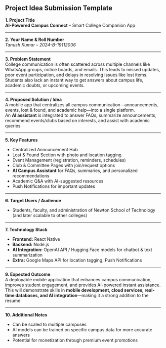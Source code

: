 ## **Project Idea Submission Template**

**1. Project Title**  
**AI-Powered Campus Connect** – Smart College Companion App  

---

**2. Your Name & Roll Number**  
*Tanush Kumar – 2024-B-19112006*  

---

**3. Problem Statement**  
College communication is often scattered across multiple channels like WhatsApp groups, notice boards, and emails. This leads to missed updates, poor event participation, and delays in resolving issues like lost items. Students also lack an instant way to get answers about campus life, academic doubts, or upcoming events.  

---

**4. Proposed Solution / Idea**  
A mobile app that centralizes all campus communication—announcements, events, lost & found, and academic help—into a single platform.  
An **AI assistant** is integrated to answer FAQs, summarize announcements, recommend events/clubs based on interests, and assist with academic queries.  

---

**5. Key Features**  
- Centralized Announcement Hub  
- Lost & Found Section with photo and location tagging  
- Event Management (registration, reminders, schedules)  
- Club & Committee Pages with join/request options  
- **AI Campus Assistant** for FAQs, summaries, and personalized recommendations  
- Academic Q&A with AI-suggested resources  
- Push Notifications for important updates  

---

**6. Target Users / Audience**  
- Students, faculty, and administration of Newton School of Technology (and later scalable to other colleges)  

---

**7. Technology Stack**  
- **Frontend:** React Native  
- **Backend:** Node.js  
- **AI Integration:** OpenAI API / Hugging Face models for chatbot & text summarization  
- **Extra:** Google Maps API for location tagging, Push Notifications  

---

**9. Expected Outcome**  
A deployable mobile application that enhances campus communication, improves student engagement, and provides AI-powered instant assistance.  
This will demonstrate skills in **mobile development, cloud services, real-time databases, and AI integration**—making it a strong addition to the resume.  

---

**10. Additional Notes**  
- Can be scaled to multiple campuses  
- AI models can be trained on specific campus data for more accurate answers  
- Potential for monetization through premium event promotions  
